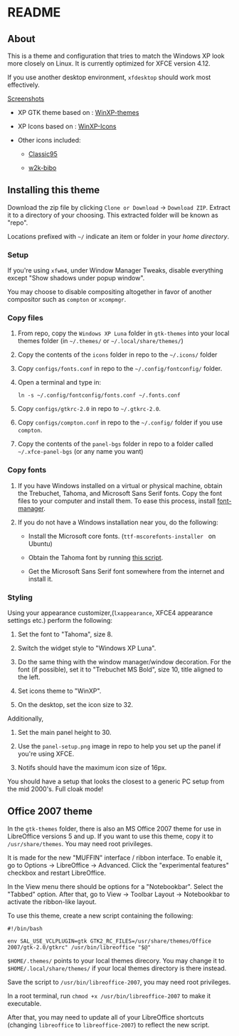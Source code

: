 # README

## About

This is a theme and configuration that tries to match the Windows XP look more closely on Linux. It is currently optimized for XFCE version 4.12.

If you use another desktop environment, `xfdesktop` should work most effectively.

[Screenshots](https://zumipap.deviantart.com/art/Windows-XFCE-725338933)

* XP GTK theme based on : [WinXP-themes](https://github.com/B00merang-Project/WinXP-themes)

* XP Icons based on : [WinXP-Icons](https://github.com/B00merang-Project/WinXP-Icons)

* Other icons included:
    - [Classic95](https://www.gnome-look.org/content/show.php/Classic95?content=157298)

    - [w2k-bibo](http://linux.softpedia.com/get/Desktop-Environment/Icons/w2k-bibo-49820.shtml)

## Installing this theme

Download the zip file by clicking `Clone or Download` -> `Download ZIP`. Extract it to a directory of your choosing. This extracted folder will be known as "repo".

Locations prefixed with `~/` indicate an item or folder in your *home directory*.

### Setup

If you're using `xfwm4`, under Window Manager Tweaks, disable everything except "Show shadows under popup window".

You may choose to disable compositing altogether in favor of another compositor such as `compton` or `xcompmgr`.

### Copy files

1. From repo, copy the `Windows XP Luna` folder in `gtk-themes` into your local themes folder (in `~/.themes/` or `~/.local/share/themes/`)

2. Copy the contents of the `icons` folder in repo to the `~/.icons/` folder

3. Copy `configs/fonts.conf` in repo to the `~/.config/fontconfig/` folder.

4. Open a terminal and type in:

    ```ln -s ~/.config/fontconfig/fonts.conf ~/.fonts.conf```

5. Copy `configs/gtkrc-2.0` in repo to `~/.gtkrc-2.0`.

6. Copy `configs/compton.conf` in repo to the `~/.config/` folder if you use `compton`.

7. Copy the contents of the `panel-bgs` folder in repo to a folder called `~/.xfce-panel-bgs` (or any name you want)

### Copy fonts

1. If you have Windows installed on a virtual or physical machine, obtain the Trebuchet, Tahoma, and Microsoft Sans Serif fonts. Copy the font files to your computer and install them. To ease this process, install [font-manager](https://fontmanager.github.io/).

2. If you do not have a Windows installation near you, do the following:

    - Install the Microsoft core fonts. (`ttf-mscorefonts-installer ` on Ubuntu)

    - Obtain the Tahoma font by running [this script](https://gist.github.com/maxwelleite/913b6775e4e408daa904566eb375b090).

    -  Get the Microsoft Sans Serif font somewhere from the internet and install it.

### Styling
Using your appearance customizer,(`lxappearance`, XFCE4 appearance settings etc.) perform the following:

1. Set the font to "Tahoma", size 8.

2. Switch the widget style to "Windows XP Luna".

3. Do the same thing with the window manager/window decoration. For the font (if possible), set it to "Trebuchet MS Bold", size 10, title aligned to the left.

4. Set icons theme to "WinXP".

5. On the desktop, set the icon size to 32.

Additionally, 

1. Set the main panel height to 30.

2. Use the `panel-setup.png` image in repo to help you set up the panel if you're using XFCE.

3. Notifs should have the maximum icon size of 16px.

You should have a setup that looks the closest to a generic PC setup from the mid 2000's. Full cloak mode!

## Office 2007 theme

In the `gtk-themes` folder, there is also an MS Office 2007 theme for use in LibreOffice versions 5 and up. If you want to use this theme, copy it to `/usr/share/themes`. You may need root privileges.

It is made for the new "MUFFIN" interface / ribbon interface. To enable it, go to Options -> LibreOffice -> Advanced. Click the "experimental features" checkbox and restart LibreOffice.

In the View menu there should be options for a "Notebookbar". Select the "Tabbed" option. After that, go to View -> Toolbar Layout -> Notebookbar to activate the ribbon-like layout.

To use this theme, create a new script containing the following:

```
#!/bin/bash

env SAL_USE_VCLPLUGIN=gtk GTK2_RC_FILES=/usr/share/themes/Office 2007/gtk-2.0/gtkrc" /usr/bin/libreoffice "$@"
```

`$HOME/.themes/` points to your local themes direcory. You may change it to `$HOME/.local/share/themes/` if your local themes directory is there instead.

Save the script to `/usr/bin/libreoffice-2007`, you may need root privileges.

In a root terminal, run `chmod +x /usr/bin/libreoffice-2007` to make it executable.

After that, you may need to update all of your LibreOffice shortcuts (changing `libreoffice` to `libreoffice-2007`) to reflect the new script.